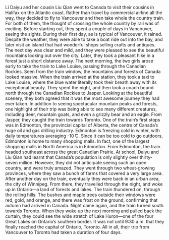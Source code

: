 Li Daiyu and her cousin Liu Qian went to Canada to visit their cousins in Halifax on the Atlantic coast. Rather than travel by commercial airline all the way, they decided to fly to Vancouver and then take whole the country train. For both of them, the thought of crossing the whole country by rail was of exciting.
Before starting out, they spent a couple of days in Vancouver, seeing the sights. During their first day, as is typical of Vancouver, it rained. Despite the weather, they were able to take a boat ride out into the bay, and later visit an island that had wonderful shops selling crafts and antiques. The next day was clear and mild, and they were pleased to see the beautiful mountains looking out over the city. Later, they took a pleasant hike in a forest just a short distance away.
The next morning, the two girls arose early to take the train to Lake Louise, passing through the Canadian Rockies. Seen from the train window, the mountains and forests of Canada looked massive. When the train arrived at the station, they took a taxi to Lake Louise, where the blue water literally took their breath away with its exceptional beauty. They spent the night, and then took a coach bound north through the Canadian Rockies to Jasper. Looking at the beautiful scenery, they both agreed that it was the most awesome journey they had ever taken. In addition to seeing spectacular mountain peaks and forests, one highlight of their trip was being able to see many different creatures, including deer, mountain goats, and even a grizzly bear and an eagle.
From Jasper, they caught the train towards Toronto. One of the train’s first stops was in Edmonton, the provincial capital of Alberta, the centre of Canada’s huge oil and gas drilling industry. Edmonton is freezing cold in winter, with daily temperatures averaging -10 ̊C. Since it can be too cold to go outdoors, Edmonton is home to many shopping malls. In fact, one of the largest shopping malls in North America is in Edmonton.
From Edmonton, the train headed southeast across the great Canadian Prairie. At school, Daiyu and Liu Qian had learnt that Canada’s population is only slightly over thirty-seven million. However, they did not anticipate seeing such an open country, and were truly amazed. They went through two wheat-growing provinces, where they saw a bunch of farms that covered a very large area.
After another day on the train, eventually they were back in an urban area, the city of Winnipeg. From there, they travelled through the night, and woke up in Ontario—a land of forests and lakes. The train thundered on, through the rolling hills. The bushes and maple trees outside their windows were red, gold, and orange, and there was frost on the ground, confirming that autumn had arrived in Canada. Night came again, and the train turned south towards Toronto. When they woke up the next morning and pulled back the curtain, they could see the wide stretch of Lake Huron—one of the four Great Lakes on Ontario’s southern border. It was not until 9:30 a.m. that they finally reached the capital of Ontario, Toronto. All in all, their trip from Vancouver to Toronto had taken a duration of four days.